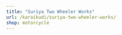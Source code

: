 ```yaml
---
title: "Suriya Two Wheeler Works"
url: /karaikudi/suriya-two-wheeler-works/
shop: motorcycle
---
```

